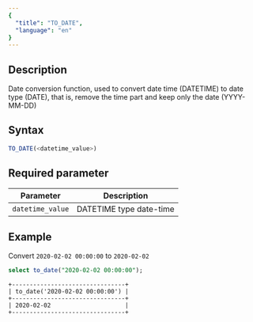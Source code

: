 ```yaml
---
{
  "title": "TO_DATE",
  "language": "en"
}
---
```


## Description
Date conversion function, used to convert date time (DATETIME) to date type (DATE), that is, remove the time part and keep only the date (YYYY-MM-DD)

## Syntax
```sql
TO_DATE(<datetime_value>)
```

## Required parameter
| Parameter        | Description               |
|-----------------|--------------------------|
| `datetime_value` | DATETIME type date-time |


## Example

Convert `2020-02-02 00:00:00` to `2020-02-02`
```sql
select to_date("2020-02-02 00:00:00");
```
```text
+--------------------------------+
| to_date('2020-02-02 00:00:00') |
+--------------------------------+
| 2020-02-02                     |
+--------------------------------+
```

